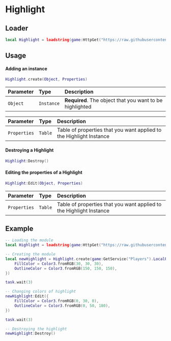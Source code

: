 
# Highlight


## Loader
```lua
local Highlight = loadstring(game:HttpGet("https://raw.githubusercontent.com/ovicular/Highlight/main/Main.lua"))()
```

## Usage

#### Adding an instance

```lua
Highlight.create(Object, Properties)
```

| Parameter | Type     | Description                |
| :-------- | :------- | :------------------------- |
| `Object` | `Instance` | **Required**. The object that you want to be highlighted |

| Parameter | Type     | Description                |
| :-------- | :------- | :------------------------- |
| `Properties` | `Table` | Table of properties that you want applied to the Highlight Instance |


#### Destroying a Highlight
```lua
Highlight:Destroy()
```

#### Editing the properties of a Highlight

```lua
Highlight:Edit(Object, Properties)
```

| Parameter | Type     | Description                |
| :-------- | :------- | :------------------------- |
| `Properties` | `Table` | Table of properties that you want applied to the Highlight Instance |

## Example

```lua
-- Loading the module
local Highlight = loadstring(game:HttpGet("https://raw.githubusercontent.com/ovicular/Highlight/main/Main.lua"))()

-- Creating the module
local newHighlight = Highlight.create(game:GetService("Players").LocalPlayer.Character, {
	FillColor = Color3.fromRGB(30, 30, 30),
	OutlineColor = Color3.fromRGB(150, 150, 150),
})

task.wait(3)

-- Changing colors of highlight
newHighlight:Edit({
	FillColor = Color3.fromRGB(0, 30, 0),
	OutlineColor = Color3.fromRGB(0, 50, 180),
})

task.wait(3)

-- Destroying the highlight
newHighlight:Destroy()

```
